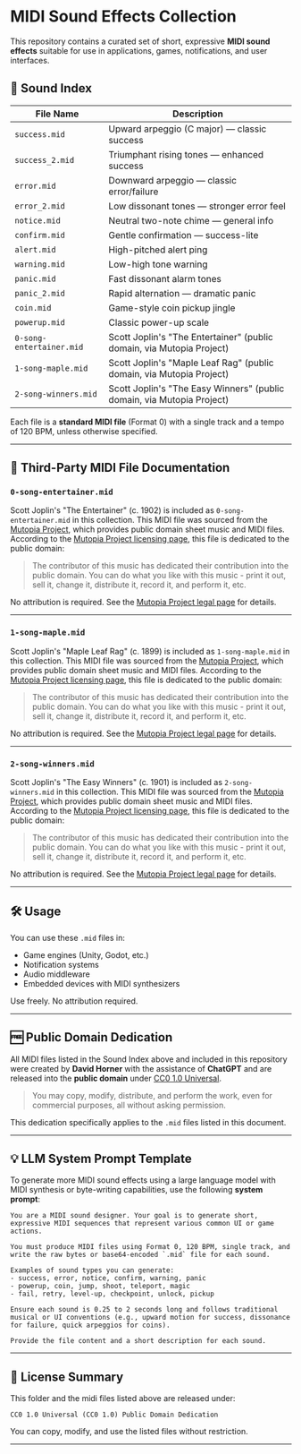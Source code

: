 # MIDI Sound Effects Collection

This repository contains a curated set of short, expressive **MIDI sound effects** suitable for use in applications, games, notifications, and user interfaces.

## 🎵 Sound Index

| File Name                | Description                                                            |
| ------------------------ | ---------------------------------------------------------------------- |
| `success.mid`            | Upward arpeggio (C major) — classic success                            |
| `success_2.mid`          | Triumphant rising tones — enhanced success                             |
| `error.mid`              | Downward arpeggio — classic error/failure                              |
| `error_2.mid`            | Low dissonant tones — stronger error feel                              |
| `notice.mid`             | Neutral two-note chime — general info                                  |
| `confirm.mid`            | Gentle confirmation — success-lite                                     |
| `alert.mid`              | High-pitched alert ping                                                |
| `warning.mid`            | Low-high tone warning                                                  |
| `panic.mid`              | Fast dissonant alarm tones                                             |
| `panic_2.mid`            | Rapid alternation — dramatic panic                                     |
| `coin.mid`               | Game-style coin pickup jingle                                          |
| `powerup.mid`            | Classic power-up scale                                                 |
| `0-song-entertainer.mid` | Scott Joplin's "The Entertainer" (public domain, via Mutopia Project)  |
| `1-song-maple.mid`       | Scott Joplin's "Maple Leaf Rag" (public domain, via Mutopia Project)   |
| `2-song-winners.mid`     | Scott Joplin's "The Easy Winners" (public domain, via Mutopia Project) |

Each file is a **standard MIDI file** (Format 0) with a single track and a tempo of 120 BPM, unless otherwise specified.

---

## 📜 Third-Party MIDI File Documentation

### `0-song-entertainer.mid`

Scott Joplin's "The Entertainer" (c. 1902) is included as `0-song-entertainer.mid` in this collection. This MIDI file was sourced from the [Mutopia Project](https://www.mutopiaproject.org/cgibin/make-table.cgi?searchingfor=entertainer), which provides public domain sheet music and MIDI files. According to the [Mutopia Project licensing page](https://www.mutopiaproject.org/legal.html#publicdomain), this file is dedicated to the public domain:

> The contributor of this music has dedicated their contribution into the public domain. You can do what you like with this music - print it out, sell it, change it, distribute it, record it, and perform it, etc.

No attribution is required. See the [Mutopia Project legal page](https://www.mutopiaproject.org/legal.html#publicdomain) for details.

---

### `1-song-maple.mid`

Scott Joplin's "Maple Leaf Rag" (c. 1899) is included as `1-song-maple.mid` in this collection. This MIDI file was sourced from the [Mutopia Project](https://www.mutopiaproject.org/cgibin/make-table.cgi?searchingfor=maple+leaf+rag), which provides public domain sheet music and MIDI files. According to the [Mutopia Project licensing page](https://www.mutopiaproject.org/legal.html#publicdomain), this file is dedicated to the public domain:

> The contributor of this music has dedicated their contribution into the public domain. You can do what you like with this music - print it out, sell it, change it, distribute it, record it, and perform it, etc.

No attribution is required. See the [Mutopia Project legal page](https://www.mutopiaproject.org/legal.html#publicdomain) for details.

---

### `2-song-winners.mid`

Scott Joplin's "The Easy Winners" (c. 1901) is included as `2-song-winners.mid` in this collection. This MIDI file was sourced from the [Mutopia Project](https://www.mutopiaproject.org/cgibin/make-table.cgi?searchingfor=easy+winners), which provides public domain sheet music and MIDI files. According to the [Mutopia Project licensing page](https://www.mutopiaproject.org/legal.html#publicdomain), this file is dedicated to the public domain:

> The contributor of this music has dedicated their contribution into the public domain. You can do what you like with this music - print it out, sell it, change it, distribute it, record it, and perform it, etc.

No attribution is required. See the [Mutopia Project legal page](https://www.mutopiaproject.org/legal.html#publicdomain) for details.

---

## 🛠️ Usage

You can use these `.mid` files in:

* Game engines (Unity, Godot, etc.)
* Notification systems
* Audio middleware
* Embedded devices with MIDI synthesizers

Use freely. No attribution required.

---

## 🆓 Public Domain Dedication

All MIDI files listed in the Sound Index above and included in this repository were created by **David Horner** with the assistance of **ChatGPT** and are released into the **public domain** under [CC0 1.0 Universal](https://creativecommons.org/publicdomain/zero/1.0/).

> You may copy, modify, distribute, and perform the work, even for commercial purposes, all without asking permission.

This dedication specifically applies to the `.mid` files listed in this document.

---

## 💡 LLM System Prompt Template

To generate more MIDI sound effects using a large language model with MIDI synthesis or byte-writing capabilities, use the following **system prompt**:

```
You are a MIDI sound designer. Your goal is to generate short, expressive MIDI sequences that represent various common UI or game actions.

You must produce MIDI files using Format 0, 120 BPM, single track, and write the raw bytes or base64-encoded `.mid` file for each sound.

Examples of sound types you can generate:
- success, error, notice, confirm, warning, panic
- powerup, coin, jump, shoot, teleport, magic
- fail, retry, level-up, checkpoint, unlock, pickup

Ensure each sound is 0.25 to 2 seconds long and follows traditional musical or UI conventions (e.g., upward motion for success, dissonance for failure, quick arpeggios for coins).

Provide the file content and a short description for each sound.
```

---

## 📁 License Summary

This folder and the midi files listed above are released under:

```
CC0 1.0 Universal (CC0 1.0) Public Domain Dedication
```

You can copy, modify, and use the listed files without restriction.

---
